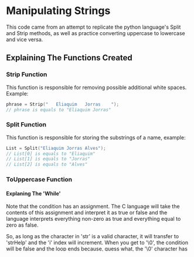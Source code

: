 # Manipulating Strings
This code came from an attempt to replicate the python language's Split and Strip methods, as well as practice converting uppercase to lowercase and vice versa.

## Explaining The Functions Created

### Strip Function
This function is responsible for removing possible additional white spaces. Example:

```c
phrase = Strip("   Eliaquim   Jorras    ");
// phrase is equals to "Eliaquim Jorras"
```

### Split Function
This function is responsible for storing the substrings of a name, example:

```c
List = Split("Eliaquim Jorras Alves");
// List[0] is equals to "Eliaquim"
// List[1] is equals to "Jorras"
// List[2] is equals to "Alves"
```

### ToUppercase Function

#### Explaning The 'While'
Note that the condition has an assignment. The C language will take the contents of this assignment and interpret it as true or false and the language interprets everything non-zero as true and everything equal to zero as false.

So, as long as the character in 'str' is a valid character, it will transfer to 'strHelp' and the 'i' index will increment. When you get to '\0', the condition will be false and the loop ends because, guess what, the '\0' character has a binary code equal to zero. And you don't even need to put the \0 in aux after the loop, because that will be the last assignment.

#### Explaning The 'For'
- strHelp[i] - 'a' is to know how many jumps this character has away from the letter 'a'
- +'A' I take the distance and add it to 'A' to arrive at the same letter but capitalized

Note: the logic is similar for converting an uppercase letter to lowercase.